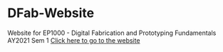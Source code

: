 # DFab-Website
Website for EP1000 - Digital Fabrication and Prototyping Fundamentals AY2021 Sem 1
[Click here to go to the website](https://yukagi1002.github.io/DFab-website/HTML/Yukagi%20-%20Home.html)
